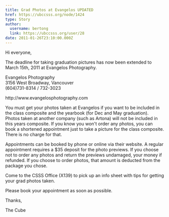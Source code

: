 ```yaml
---
title: Grad Photos at Evangelos UPDATED 
href: https://ubccsss.org/node/1424
type: Story
author:
  username: bertong
  link: https://ubccsss.org/user/28
date: 2011-01-26T23:10:00.000Z
---
```


<div class="field field-name-body field-type-text-with-summary field-label-hidden"><div class="field-items"><div class="field-item even"><p>Hi everyone,</p>
<p>The deadline for taking graduation pictures has now been extended to March 15th, 2011 at Evangelos Photography.</p>
<p>Evangelos Photography<br>
3156 West Broadway, Vancouver<br>
(604)731-8314 / 732-3023</p>
<p>http://www.evangelosphotography.com</p>
<!--break--><p>You must get your photos taken at Evangelos if you want to be included in the class composite and the yearbook (for Dec and May graduation). Photos taken at another company (such as Artona) will not be included in this years composite. If you know you won&apos;t order any photos, you can book a shortened appointment just to take a picture for the class composite. There is no charge for that.</p>
<p>Appointments can be booked by phone or online via their website. A regular appointment requires a $35 deposit for the photo previews. If you choose not to order any photos and return the previews undamaged, your money if refunded. If you choose to order photos, that amount is deducted from the package you chose.</p>
<p>Come to the CSSS Office (X139) to pick up an info sheet with tips for getting your grad photos taken. </p>
<p>Please book your appointment as soon as possible.</p>
<p>Thanks,</p>
<p>The Cube</p>
</div></div></div>    <footer>
          </footer>